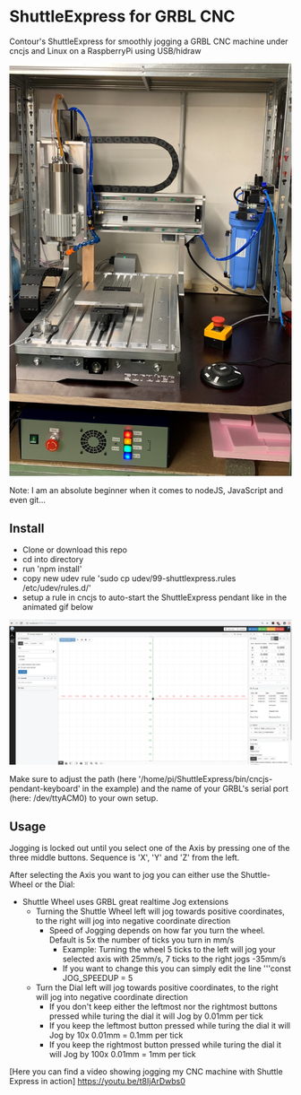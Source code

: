 # ShuttleExpress for GRBL CNC
Contour's ShuttleExpress for smoothly jogging a GRBL CNC machine under cncjs and Linux on a RaspberryPi using USB/hidraw

![Image of CNC machine](https://github.com/Duffmann/ShuttleGRBL/blob/master/doc/Sorotec_CL04.jpg)

Note: I am an absolute beginner when it comes to nodeJS, JavaScript and even git...

## Install

- Clone or download this repo
- cd into directory
- run 'npm install'
- copy new udev rule 'sudo cp udev/99-shuttlexpress.rules /etc/udev/rules.d/'
- setup a rule in cncjs to auto-start the ShuttleExpress pendant like in the animated gif below

![Adjust cncjs settings to auto-start ShuttleExpress pendant](https://github.com/Duffmann/ShuttleGRBL/blob/master/doc/cncjs_event_settings_for_ShuttleJog.gif)

Make sure to adjust the path (here '/home/pi/ShuttleExpress/bin/cncjs-pendant-keyboard' in the example) and the name of your GRBL's serial port (here: /dev/ttyACM0) to your own setup.

## Usage

Jogging is locked out until you select one of the Axis by pressing one of the three middle buttons. Sequence is 'X', 'Y' and 'Z' from the left.

After selecting the Axis you want to jog you can either use the Shuttle-Wheel or the Dial:
* Shuttle Wheel uses GRBL great realtime Jog extensions
  * Turning the Shuttle Wheel left will jog towards positive coordinates, to the right will jog into negative coordinate direction
    * Speed of Jogging depends on how far you turn the wheel. Default is 5x the number of ticks you turn in mm/s
      * Example: Turning the wheel 5 ticks to the left will jog your selected axis with 25mm/s, 7 ticks to the right jogs -35mm/s
      * If you want to change this you can simply edit the line '''const JOG_SPEEDUP = 5
  * Turn the Dial left will jog towards positive coordinates, to the right will jog into negative coordinate direction
    * If you don't keep either the leftmost nor the rightmost buttons pressed while turing the dial it will Jog by 0.01mm per tick
    * If you keep the leftmost button pressed while turing the dial it will Jog by 10x 0.01mm = 0.1mm per tick
    * If you keep the rightmost button pressed while turing the dial it will Jog by 100x 0.01mm = 1mm per tick
    
[Here you can find a video showing jogging my CNC machine with Shuttle Express in action] https://youtu.be/t8IjArDwbs0
